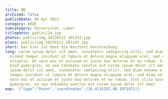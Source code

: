 ```yaml
---
title: BB
archived: false
publishDate: 06 Apr 2023
category: ARGE
subcategory: Universität, Labor
titlephoto: public/24.jpg
photos: public/img_20220112_101243.jpg
plans: public/img_20220112_101243.jpg
short: Das hier ist dann die Kurztext beschreibung
long: Lorem ipsum dolor sit amet, consetetur sadipscing elitr, sed diam nonumy
  eirmod tempor invidunt ut labore et dolore magna aliquyam erat, sed diam
  voluptua. At vero eos et accusam et justo duo dolores et ea rebum. Stet clita
  kasd gubergren, no sea takimata sanctus est Lorem ipsum dolor sit amet. Lorem
  ipsum dolor sit amet, consetetur sadipscing elitr, sed diam nonumy eirmod
  tempor invidunt ut labore et dolore magna aliquyam erat, sed diam voluptua. At
  vero eos et accusam et justo duo dolores et ea rebum. Stet clita kasd
  gubergren, no sea takimata sanctus est Lorem ipsum dolor sit amet.
map: '{"type":"Point","coordinates":[16.4125297,48.1971871]}'
---
```

